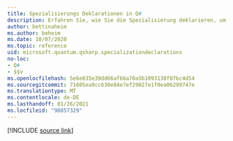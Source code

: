 ```yaml
---
title: Spezialisierungs Deklarationen in Q#
description: Erfahren Sie, wie Sie die Spezialisierung deklarieren, um bestimmte Funktions tüktoren in- Q# Vorgängen
author: bettinaheim
ms.author: beheim
ms.date: 10/07/2020
ms.topic: reference
uid: microsoft.quantum.qsharp.specializationdeclarations
no-loc:
- Q#
- $$v
ms.openlocfilehash: 5e6e835e39dd66af66a70a5b1093138f07bc4d54
ms.sourcegitcommit: 71605ea9cc630e84e7ef29027e1f0ea06299747e
ms.translationtype: MT
ms.contentlocale: de-DE
ms.lasthandoff: 01/26/2021
ms.locfileid: "98857329"
---
```

<!-- 
# Specialization declarations in Q#
-->

[!INCLUDE [source link](~/includes/qsharp-language/Specifications/Language/1_ProgramStructure/4_SpecializationDeclarations.md)]

